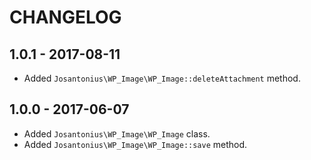 # CHANGELOG

## 1.0.1 - 2017-08-11

* Added `Josantonius\WP_Image\WP_Image::deleteAttachment` method.

## 1.0.0 - 2017-06-07

* Added `Josantonius\WP_Image\WP_Image` class.
* Added `Josantonius\WP_Image\WP_Image::save` method.